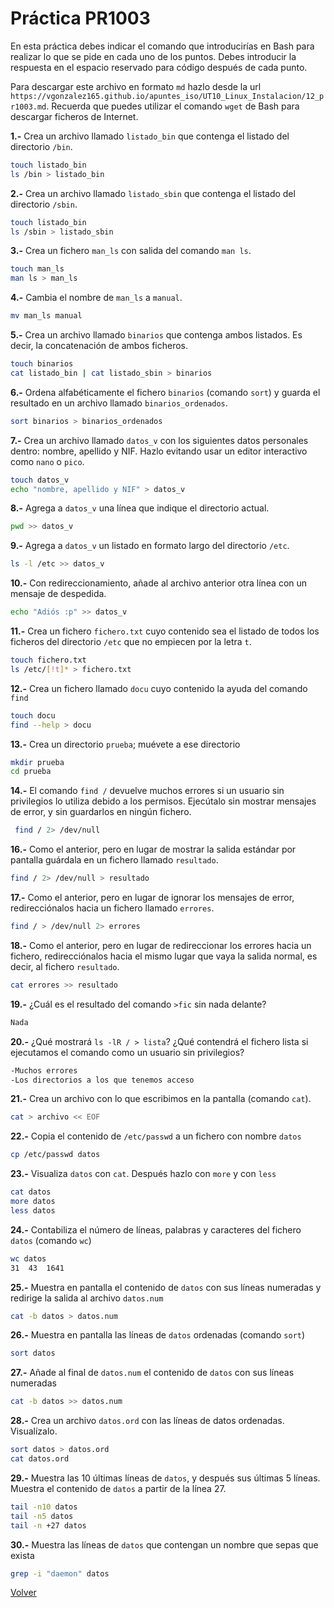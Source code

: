 # Práctica PR1003

En esta práctica debes indicar el comando que introducirías en Bash para realizar lo que se pide en cada uno de los puntos. Debes introducir la respuesta en el espacio reservado para código después de cada punto.

Para descargar este archivo en formato `md` hazlo desde la url `https://vgonzalez165.github.io/apuntes_iso/UT10_Linux_Instalacion/12_pr1003.md`. Recuerda que puedes utilizar el comando `wget` de Bash para descargar ficheros de Internet.


**1.-** Crea un archivo llamado `listado_bin` que contenga el listado del directorio `/bin`.
```bash
touch listado_bin
ls /bin > listado_bin
```
**2.-** Crea un archivo llamado `listado_sbin` que contenga el listado del directorio `/sbin`.
```bash
touch listado_bin
ls /sbin > listado_sbin
```
**3.-** Crea un fichero `man_ls` con salida del comando `man ls`.
```bash
touch man_ls
man ls > man_ls
```
**4.-** Cambia el nombre de `man_ls` a `manual`.
```bash
mv man_ls manual
```
**5.-** Crea un archivo llamado `binarios` que contenga ambos listados. Es decir, la concatenación de ambos ficheros.
```bash
touch binarios
cat listado_bin | cat listado_sbin > binarios
```
**6.-** Ordena alfabéticamente el fichero `binarios` (comando `sort`) y guarda el resultado en un archivo llamado `binarios_ordenados`.
```bash
sort binarios > binarios_ordenados
```
**7.-** Crea un archivo llamado `datos_v` con los siguientes datos personales dentro: nombre, apellido y NIF. Hazlo evitando usar un editor interactivo como `nano` o `pico`.
```bash
touch datos_v
echo "nombre, apellido y NIF" > datos_v
```
**8.-** Agrega a `datos_v` una línea que indique el directorio actual.
```bash
pwd >> datos_v
```
**9.-** Agrega a `datos_v` un listado en formato largo del directorio `/etc`.
```bash
ls -l /etc >> datos_v
```
**10.-** Con redireccionamiento, añade al archivo anterior otra línea con un mensaje de despedida.
```bash
echo "Adiós :p" >> datos_v
```
**11.-** Crea un fichero `fichero.txt` cuyo contenido sea el listado de todos los ficheros del directorio `/etc` que no empiecen por la letra `t`.
```bash
touch fichero.txt
ls /etc/[!t]* > fichero.txt
```
**12.-** Crea un fichero llamado `docu` cuyo contenido la ayuda del comando `find`
```bash
touch docu
find --help > docu
```
**13.-** Crea un directorio `prueba`; muévete a ese directorio
```bash
mkdir prueba
cd prueba
```
**14.-** El comando `find /` devuelve muchos errores si un usuario sin privilegios lo utiliza debido a los permisos. Ejecútalo sin mostrar mensajes de error, y sin guardarlos en ningún fichero.
```bash
 find / 2> /dev/null 
```
**16.-** Como el anterior, pero en lugar de mostrar la salida estándar por pantalla guárdala en un fichero llamado `resultado`.
```bash
find / 2> /dev/null > resultado
```
**17.-** Como el anterior, pero en lugar de ignorar los mensajes de error, redirecciónalos hacia un fichero llamado `errores`.
```bash
find / > /dev/null 2> errores
```
**18.-** Como el anterior, pero en lugar de redireccionar los errores hacia un fichero, redirecciónalos hacia el mismo lugar que vaya la salida normal, es decir, al fichero `resultado`.
```bash
cat errores >> resultado
```
**19.-** ¿Cuál es el resultado del comando `>fic` sin nada delante?
```bash
Nada 
```
**20.-** ¿Qué mostrará `ls -lR / > lista`? ¿Qué contendrá el fichero lista si ejecutamos el comando como un usuario sin privilegios?
```bash
-Muchos errores
-Los directorios a los que tenemos acceso
```
**21.-** Crea un archivo con lo que escribimos en la pantalla (comando `cat`). 
```bash
cat > archivo << EOF
```
**22.-** Copia el contenido de `/etc/passwd` a un fichero con nombre `datos`
```bash
cp /etc/passwd datos
```
**23.-** Visualiza `datos` con `cat`. Después hazlo con `more` y con `less`
```bash
cat datos
more datos
less datos
```
**24.-** Contabiliza el número de líneas, palabras y caracteres del fichero `datos` (comando `wc`)
```bash
wc datos
31  43  1641
```
**25.-** Muestra en pantalla el contenido de `datos` con sus líneas numeradas y redirige la salida al archivo `datos.num`
```bash
cat -b datos > datos.num
```
**26.-** Muestra en pantalla las líneas de `datos` ordenadas (comando `sort`)
```bash
sort datos
```
**27.-** Añade al final de `datos.num` el contenido de `datos` con sus líneas numeradas
```bash
cat -b datos >> datos.num
```
**28.-** Crea un archivo `datos.ord` con las líneas de datos ordenadas. Visualízalo.
```bash
sort datos > datos.ord
cat datos.ord
```
**29.-** Muestra las 10 últimas líneas de `datos`, y después sus últimas 5 líneas. Muestra el contenido de `datos` a partir de la línea 27.
```bash
tail -n10 datos
tail -n5 datos 
tail -n +27 datos
```
**30.-** Muestra las líneas de `datos` que contengan un nombre que sepas que exista
```bash
grep -i "daemon" datos
```

[Volver](../index.md)